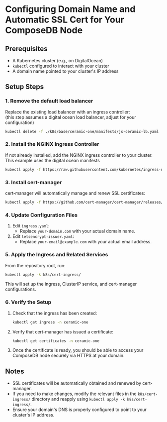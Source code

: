 # Configuring Domain Name and Automatic SSL Cert for Your ComposeDB Node

## Prerequisites
- A Kubernetes cluster (e.g., on DigitalOcean)
- `kubectl` configured to interact with your cluster
- A domain name pointed to your cluster's IP address

## Setup Steps

### 1. Remove the default load balancer
Replace the existing load balancer with an ingress controller:  
(this step assumes a digital ocean load balancer, adjust for your configuration)

```bash
kubectl delete -f ./k8s/base/ceramic-one/manifests/js-ceramic-lb.yaml
```

### 2. Install the NGINX Ingress Controller
If not already installed, add the NGINX ingress controller to your cluster.  This example uses the digital ocean manifests

 ```bash
kubectl apply -f https://raw.githubusercontent.com/kubernetes/ingress-nginx/controller-v1.8.2/deploy/static/provider/do/deploy.yaml
```

### 3. Install cert-manager
cert-manager will automatically manage and renew SSL certificates:

```bash
kubectl apply -f https://github.com/cert-manager/cert-manager/releases/download/v1.12.0/cert-manager.yaml
```

### 4. Update Configuration Files
1. Edit `ingress.yaml`:
   - Replace `your-domain.com` with your actual domain name.
2. Edit `letsencrypt-issuer.yaml`:
   - Replace `your-email@example.com` with your actual email address.

### 5. Apply the Ingress and Related Services
From the repository root, run:

```bash
kubectl apply -k k8s/cert-ingress/
```

This will set up the ingress, ClusterIP service, and cert-manager configurations.

### 6. Verify the Setup
1. Check that the ingress has been created:
   ```bash
   kubectl get ingress -n ceramic-one
   ```
2. Verify that cert-manager has issued a certificate:
   ```bash
   kubectl get certificates -n ceramic-one
   ```
3. Once the certificate is ready, you should be able to access your ComposeDB node securely via HTTPS at your domain.

## Notes
- SSL certificates will be automatically obtained and renewed by cert-manager.
- If you need to make changes, modify the relevant files in the `k8s/cert-ingress/` directory and reapply using `kubectl apply -k k8s/cert-ingress/`.
- Ensure your domain's DNS is properly configured to point to your cluster's IP address.
